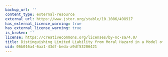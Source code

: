 ```yaml
---
backup_url: ''
content_type: external-resource
external_url: https://www.jstor.org/stable/10.1086/498917
has_external_licence_warning: true
has_external_license_warning: true
is_broken: ''
license: https://creativecommons.org/licenses/by-nc-sa/4.0/
title: Distinguishing Limited Liability from Moral Hazard in a Model of Entrepreneurship.
uid: 06b016a4-6aa1-43df-beda-a9df53206421
---
```

